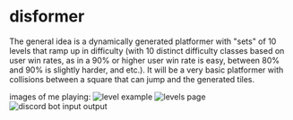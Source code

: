 # disformer
The general idea is a dynamically generated platformer with "sets" of 10 levels that ramp up in difficulty (with 10 distinct difficulty classes based on user win rates, as in a 90% or higher user win rate is easy, between 80% and 90% is slightly harder, and etc.).  It will be a very basic platformer with collisions between a square that can jump and the generated tiles.

images of me playing:
![level example](https://github.com/freestraws/disformer/blob/master/disformer2.PNG?raw=true)
![levels page](https://github.com/freestraws/disformer/blob/master/disformer1.PNG?raw=true)
![discord bot input output](https://github.com/freestraws/disformer/blob/master/discord_bot.PNG?raw=true)
